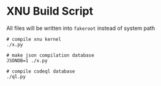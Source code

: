 # XNU Build Script

All files will be written into `fakeroot` instead of system path

```shell
# compile xnu kernel
./x.py

# make json compilation database
JSONDB=1 ./x.py

# compile codeql database
./ql.py
```
